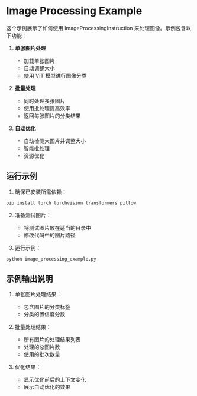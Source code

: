 # Image Processing Example

这个示例展示了如何使用 ImageProcessingInstruction 来处理图像。示例包含以下功能：

1. **单张图片处理**
   - 加载单张图片
   - 自动调整大小
   - 使用 ViT 模型进行图像分类

2. **批量处理**
   - 同时处理多张图片
   - 使用批处理提高效率
   - 返回每张图片的分类结果

3. **自动优化**
   - 自动检测大图片并调整大小
   - 智能批处理
   - 资源优化

## 运行示例

1. 确保已安装所需依赖：
```bash
pip install torch torchvision transformers pillow
```

2. 准备测试图片：
   - 将测试图片放在适当的目录中
   - 修改代码中的图片路径

3. 运行示例：
```bash
python image_processing_example.py
```

## 示例输出说明

1. 单张图片处理结果：
   - 包含图片的分类标签
   - 分类的置信度分数

2. 批量处理结果：
   - 所有图片的处理结果列表
   - 处理的总图片数
   - 使用的批次数量

3. 优化结果：
   - 显示优化前后的上下文变化
   - 展示自动优化的效果
